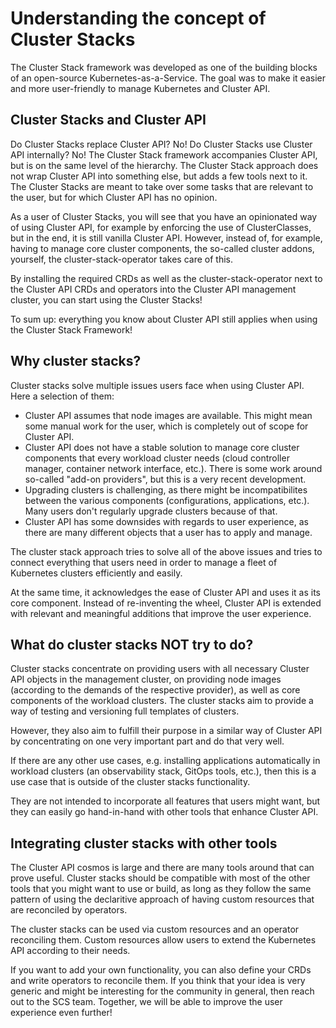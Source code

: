 
# Understanding the concept of Cluster Stacks

The Cluster Stack framework was developed as one of the building blocks of an open-source Kubernetes-as-a-Service. The goal was to make it easier and more user-friendly to manage Kubernetes and Cluster API.

## Cluster Stacks and Cluster API

Do Cluster Stacks replace Cluster API? No! Do Cluster Stacks use Cluster API internally? No! The Cluster Stack framework accompanies Cluster API, but is on the same level of the hierarchy. The Cluster Stack approach does not wrap Cluster API into something else, but adds a few tools next to it. The Cluster Stacks are meant to take over some tasks that are relevant to the user, but for which Cluster API has no opinion. 

As a user of Cluster Stacks, you will see that you have an opinionated way of using Cluster API, for example by enforcing the use of ClusterClasses, but in the end, it is still vanilla Cluster API. However, instead of, for example, having to manage core cluster components, the so-called cluster addons, yourself, the cluster-stack-operator takes care of this.

By installing the required CRDs as well as the cluster-stack-operator next to the Cluster API CRDs and operators into the Cluster API management cluster, you can start using the Cluster Stacks!

To sum up: everything you know about Cluster API still applies when using the Cluster Stack Framework!

## Why cluster stacks?

Cluster stacks solve multiple issues users face when using Cluster API. Here a selection of them:

- Cluster API assumes that node images are available. This might mean some manual work for the user, which is completely out of scope for Cluster API.
- Cluster API does not have a stable solution to manage core cluster components that every workload cluster needs (cloud controller manager, container network interface, etc.). There is some work around so-called "add-on providers", but this is a very recent development.
- Upgrading clusters is challenging, as there might be incompatibilites between the various components (configurations, applications, etc.). Many users don't regularly upgrade clusters because of that.
- Cluster API has some downsides with regards to user experience, as there are many different objects that a user has to apply and manage.

The cluster stack approach tries to solve all of the above issues and tries to connect everything that users need in order to manage a fleet of Kubernetes clusters efficiently and easily. 

At the same time, it acknowledges the ease of Cluster API and uses it as its core component. Instead of re-inventing the wheel, Cluster API is extended with relevant and meaningful additions that improve the user experience.

## What do cluster stacks NOT try to do?

Cluster stacks concentrate on providing users with all necessary Cluster API objects in the management cluster, on providing node images (according to the demands of the respective provider), as well as core components of the workload clusters. The cluster stacks aim to provide a way of testing and versioning full templates of clusters.

However, they also aim to fulfill their purpose in a similar way of Cluster API by concentrating on one very important part and do that very well.

If there are any other use cases, e.g. installing applications automatically in workload clusters (an observability stack, GitOps tools, etc.), then this is a use case that is outside of the cluster stacks functionality. 

They are not intended to incorporate all features that users might want, but they can easily go hand-in-hand with other tools that enhance Cluster API.

## Integrating cluster stacks with other tools

The Cluster API cosmos is large and there are many tools around that can prove useful. Cluster stacks should be compatible with most of the other tools that you might want to use or build, as long as they follow the same pattern of using the declaritive approach of having custom resources that are reconciled by operators.

The cluster stacks can be used via custom resources and an operator reconciling them. Custom resources allow users to extend the Kubernetes API according to their needs. 

If you want to add your own functionality, you can also define your CRDs and write operators to reconcile them. If you think that your idea is very generic and might be interesting for the community in general, then reach out to the SCS team. Together, we will be able to improve the user experience even further!

